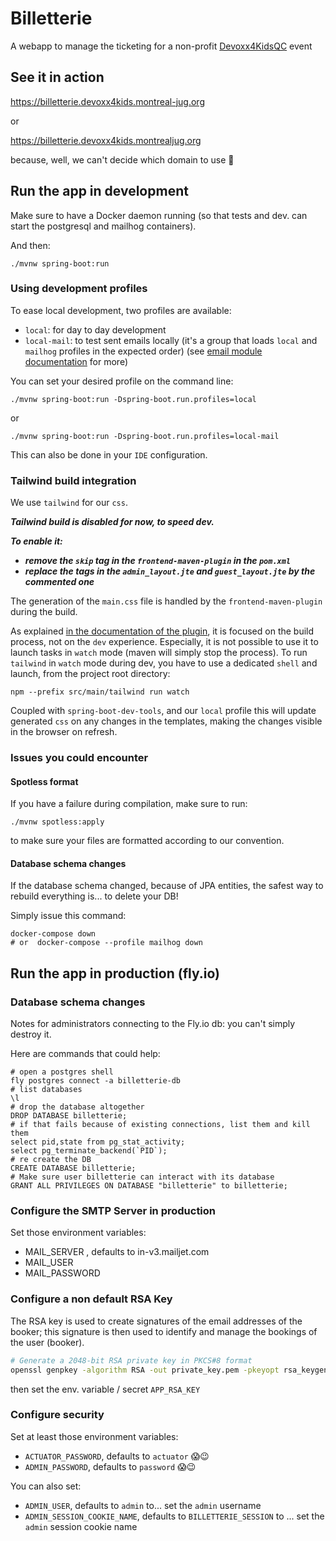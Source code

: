 # Billetterie

A webapp to manage the ticketing for a non-profit [Devoxx4KidsQC](https://www.devoxx4kids.org/quebec/) event

## See it in action

https://billetterie.devoxx4kids.montreal-jug.org

or

https://billetterie.devoxx4kids.montrealjug.org

because, well, we can't decide which domain to use 🤷

## Run the app in development

Make sure to have a Docker daemon running (so that tests and dev. can start the postgresql and mailhog containers).

And then:

`./mvnw spring-boot:run`

### Using development profiles

To ease local development, two profiles are available:
- `local`: for day to day development
- `local-mail`: to test sent emails locally (it's a group that loads `local` and `mailhog` profiles in the expected order) (see [email module documentation](./src/main/java/org/montrealjug/billetterie/email/README.md#how-to-test-locally) for more)

You can set your desired profile on the command line:

```shell
./mvnw spring-boot:run -Dspring-boot.run.profiles=local
``` 
or 
```shell
./mvnw spring-boot:run -Dspring-boot.run.profiles=local-mail
```
This can also be done in your `IDE` configuration.

### Tailwind build integration

We use `tailwind` for our `css`.  

***Tailwind build is disabled for now, to speed dev.***

***To enable it:***
- ***remove the `skip` tag in the `frontend-maven-plugin` in the `pom.xml`***
- ***replace the tags in the `admin_layout.jte` and `guest_layout.jte` by the commented one***


The generation of the `main.css` file is handled by the `frontend-maven-plugin` during the build.

As explained [in the documentation of the plugin](https://github.com/eirslett/frontend-maven-plugin/blob/master/README.md#what-is-this-plugin-not-meant-to-do), it is focused on the build process, not on the `dev` experience. Especially, it is not possible to use it to launch tasks in `watch` mode (maven will simply stop the process).
To run `tailwind` in `watch` mode during dev, you have to use a dedicated `shell` and launch, from the project root directory:
```shell
npm --prefix src/main/tailwind run watch
```

Coupled with `spring-boot-dev-tools`, and our `local` profile this will update generated `css` on any changes in the templates, making the changes visible in the browser on refresh. 

### Issues you could encounter

#### Spotless format

If you have a failure during compilation, make sure to run:

```shell
./mvnw spotless:apply
```

to make sure your files are formatted according to our convention.

#### Database schema changes

If the database schema changed, because of JPA entities, the safest way to rebuild everything is... to delete your DB!

Simply issue this command:

```shell
docker-compose down
# or  docker-compose --profile mailhog down
```

## Run the app in production (fly.io)

### Database schema changes

Notes for administrators connecting to the Fly.io db: you can't simply destroy it. 

Here are commands that could help:

```shell
# open a postgres shell
fly postgres connect -a billetterie-db
# list databases
\l
# drop the database altogether
DROP DATABASE billetterie;
# if that fails because of existing connections, list them and kill them
select pid,state from pg_stat_activity;
select pg_terminate_backend(`PID`);
# re create the DB
CREATE DATABASE billetterie;
# Make sure user billetterie can interact with its database
GRANT ALL PRIVILEGES ON DATABASE "billetterie" to billetterie;
```

### Configure the SMTP Server in production

Set those environment variables:

* MAIL_SERVER , defaults to in-v3.mailjet.com
* MAIL_USER
* MAIL_PASSWORD

### Configure a non default RSA Key

The RSA key is used to create signatures of the email addresses of the booker; this signature is then used to identify and manage the bookings of the user (booker).

```bash
# Generate a 2048-bit RSA private key in PKCS#8 format
openssl genpkey -algorithm RSA -out private_key.pem -pkeyopt rsa_keygen_bits:2048
```

then set the env. variable / secret `APP_RSA_KEY`

### Configure security

Set at least those environment variables:
* `ACTUATOR_PASSWORD`, defaults to `actuator` 😱😉
* `ADMIN_PASSWORD`, defaults to `password` 😱😉

You can also set:
* `ADMIN_USER`, defaults to `admin` to... set the `admin` username
* `ADMIN_SESSION_COOKIE_NAME`, defaults to `BILLETTERIE_SESSION` to ... set the `admin` session cookie name

